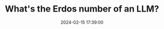 ---
layout: post
title: What's the Erdos number of an LLM?
date: 2024-02-15 17:39:00
description: Algorithmic and mathematical discovery with machine learning.
redirect: https://medium.com/@peterholderrieth/whats-the-erd%C5%91s-number-of-an-llm-9f09665da92d
---